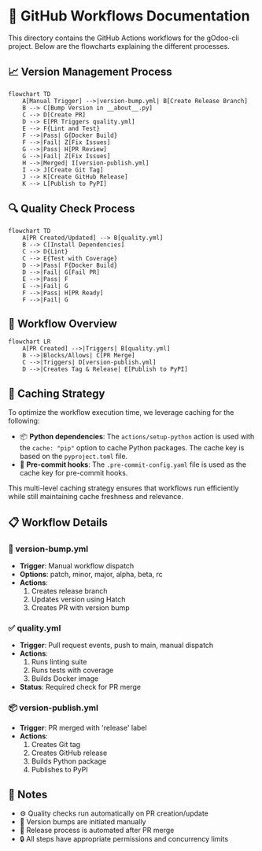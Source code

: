 # 🚀 GitHub Workflows Documentation

This directory contains the GitHub Actions workflows for the gOdoo-cli project. Below are the flowcharts explaining the different processes.

## 📈 Version Management Process

```mermaid
flowchart TD
    A[Manual Trigger] -->|version-bump.yml| B[Create Release Branch]
    B --> C[Bump Version in __about__.py]
    C --> D[Create PR]
    D --> E[PR Triggers quality.yml]
    E --> F{Lint and Test}
    F -->|Pass| G{Docker Build}
    F -->|Fail| Z[Fix Issues]
    G -->|Pass| H[PR Review]
    G -->|Fail| Z[Fix Issues]
    H -->|Merged| I[version-publish.yml]
    I --> J[Create Git Tag]
    J --> K[Create GitHub Release]
    K --> L[Publish to PyPI]
```

## 🔍 Quality Check Process

```mermaid
flowchart TD
    A[PR Created/Updated] --> B[quality.yml]
    B --> C[Install Dependencies]
    C --> D{Lint}
    C --> E{Test with Coverage}
    D -->|Pass| F{Docker Build}
    D -->|Fail| G[Fail PR]
    E -->|Pass| F
    E -->|Fail| G
    F -->|Pass| H[PR Ready]
    F -->|Fail| G
```

## 🔄 Workflow Overview

```mermaid
flowchart LR
    A[PR Created] -->|Triggers| B[quality.yml]
    B -->|Blocks/Allows| C[PR Merge]
    C -->|Triggers| D[version-publish.yml]
    D -->|Creates Tag & Release| E[Publish to PyPI]
```

## 💾 Caching Strategy

To optimize the workflow execution time, we leverage caching for the following:

- 📦 **Python dependencies**: The `actions/setup-python` action is used with the `cache: "pip"` option to cache Python packages. The cache key is based on the `pyproject.toml` file.
- 🔧 **Pre-commit hooks**: The `.pre-commit-config.yaml` file is used as the cache key for pre-commit hooks.

This multi-level caching strategy ensures that workflows run efficiently while still maintaining cache freshness and relevance.

## 📋 Workflow Details

### 🔼 version-bump.yml
- **Trigger**: Manual workflow dispatch
- **Options**: patch, minor, major, alpha, beta, rc
- **Actions**:
  1. Creates release branch
  2. Updates version using Hatch
  3. Creates PR with version bump

### ✅ quality.yml
- **Trigger**: Pull request events, push to main, manual dispatch
- **Actions**:
  1. Runs linting suite
  2. Runs tests with coverage
  3. Builds Docker image
- **Status**: Required check for PR merge

### 📦 version-publish.yml
- **Trigger**: PR merged with 'release' label
- **Actions**:
  1. Creates Git tag
  2. Creates GitHub release
  3. Builds Python package
  4. Publishes to PyPI

## 📝 Notes
- ⚙️ Quality checks run automatically on PR creation/update
- 🔢 Version bumps are initiated manually
- 🚀 Release process is automated after PR merge
- 🔒 All steps have appropriate permissions and concurrency limits
